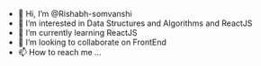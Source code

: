 - 👋 Hi, I’m @Rishabh-somvanshi
- 👀 I’m interested in Data Structures and Algorithms and ReactJS
- 🌱 I’m currently learning ReactJS
- 💞️ I’m looking to collaborate on FrontEnd
- 📫 How to reach me ...

<!---
Rishabh-somvanshi/Rishabh-somvanshi is a ✨ special ✨ repository because its `README.md` (this file) appears on your GitHub profile.
You can click the Preview link to take a look at your changes.
--->
